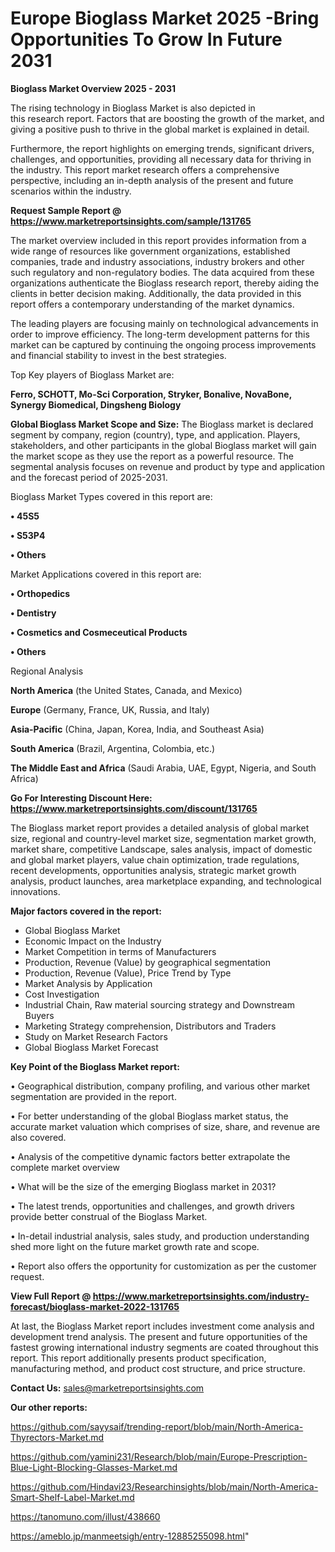  # Europe Bioglass Market 2025 -Bring Opportunities To Grow In Future 2031

<Strong> Bioglass Market Overview 2025 - 2031</strong>

The rising technology in Bioglass Market is also depicted in this research report. Factors that are boosting the growth of the market, and giving a positive push to thrive in the global market is explained in detail.

Furthermore, the report highlights on emerging trends, significant drivers, challenges, and opportunities, providing all necessary data for thriving in the industry. This report market research offers a comprehensive perspective, including an in-depth analysis of the present and future scenarios within the industry.

<strong>Request Sample Report @ <a href=https://www.marketreportsinsights.com/sample/131765>https://www.marketreportsinsights.com/sample/131765</a></strong>

The market overview included in this report provides information from a wide range of resources like government organizations, established companies, trade and industry associations, industry brokers and other such regulatory and non-regulatory bodies. The data acquired from these organizations authenticate the Bioglass research report, thereby aiding the clients in better decision making. Additionally, the data provided in this report offers a contemporary understanding of the market dynamics.

The leading players are focusing mainly on technological advancements in order to improve efficiency. The long-term development patterns for this market can be captured by continuing the ongoing process improvements and financial stability to invest in the best strategies.

Top Key players of Bioglass Market are:

<strong>Ferro, SCHOTT, Mo-Sci Corporation, Stryker, Bonalive, NovaBone, Synergy Biomedical, Dingsheng Biology</strong>

<strong><b>Global Bioglass Market Scope and Size:</b></strong>
The Bioglass market is declared segment by company, region (country), type, and application. Players, stakeholders, and other participants in the global Bioglass market will gain the market scope as they use the report as a powerful resource. The segmental analysis focuses on revenue and product by type and application and the forecast period of 2025-2031.

Bioglass Market Types covered in this report are:

<strong>• 45S5

• S53P4

• Others</strong>

Market Applications covered in this report are:

<strong>• Orthopedics

• Dentistry

• Cosmetics and Cosmeceutical Products

• Others</strong> 

Regional Analysis

<strong>North America</strong> (the United States, Canada, and Mexico)

<strong>Europe</strong> (Germany, France, UK, Russia, and Italy)

<strong>Asia-Pacific</strong> (China, Japan, Korea, India, and Southeast Asia)

<strong>South America</strong> (Brazil, Argentina, Colombia, etc.)

<strong>The Middle East and Africa</strong> (Saudi Arabia, UAE, Egypt, Nigeria, and South Africa)

<strong>Go For Interesting Discount Here: <a href=https://www.marketreportsinsights.com/discount/131765>https://www.marketreportsinsights.com/discount/131765</a></strong>

The Bioglass market report provides a detailed analysis of global market size, regional and country-level market size, segmentation market growth, market share, competitive Landscape, sales analysis, impact of domestic and global market players, value chain optimization, trade regulations, recent developments, opportunities analysis, strategic market growth analysis, product launches, area marketplace expanding, and technological innovations.

<strong><b>Major factors covered in the report:</b></strong>
<ul>
  <li>Global Bioglass Market </li>
  <li>Economic Impact on the Industry</li>
  <li>Market Competition in terms of Manufacturers</li>
  <li>Production, Revenue (Value) by geographical segmentation</li>
  <li>Production, Revenue (Value), Price Trend by Type</li>
  <li>Market Analysis by Application</li>
  <li>Cost Investigation</li>
  <li>Industrial Chain, Raw material sourcing strategy and Downstream Buyers</li>
  <li>Marketing Strategy comprehension, Distributors and Traders</li>
  <li>Study on Market Research Factors</li>
  <li>Global Bioglass Market Forecast</li>
</ul>

<strong><b>Key Point of the Bioglass Market report:</b></strong>

• Geographical distribution, company profiling, and various other market segmentation are provided in the report.

• For better understanding of the global Bioglass market status, the accurate market valuation which comprises of size, share, and revenue are also covered.

• Analysis of the competitive dynamic factors better extrapolate the complete market overview

• What will be the size of the emerging Bioglass market in 2031?

• The latest trends, opportunities and challenges, and growth drivers provide better construal of the Bioglass Market.

• In-detail industrial analysis, sales study, and production understanding shed more light on the future market growth rate and scope.

• Report also offers the opportunity for customization as per the customer request.

<strong><b>View Full Report @ <a href=https://www.marketreportsinsights.com/industry-forecast/bioglass-market-2022-131765>https://www.marketreportsinsights.com/industry-forecast/bioglass-market-2022-131765</a></b></strong>


At last, the Bioglass Market report includes investment come analysis and development trend analysis. The present and future opportunities of the fastest growing international industry segments are coated throughout this report. This report additionally presents product specification, manufacturing method, and product cost structure, and price structure.

<strong>Contact Us:</strong>
sales@marketreportsinsights.com

<strong>Our other reports:</strong>

<a href=https://github.com/sayysaif/trending-report/blob/main/North-America-Thyrectors-Market.md>https://github.com/sayysaif/trending-report/blob/main/North-America-Thyrectors-Market.md</a>

<a href=https://github.com/yamini231/Research/blob/main/Europe-Prescription-Blue-Light-Blocking-Glasses-Market.md>https://github.com/yamini231/Research/blob/main/Europe-Prescription-Blue-Light-Blocking-Glasses-Market.md</a>

<a href=https://github.com/Hindavi23/Researchinsights/blob/main/North-America-Smart-Shelf-Label-Market.md>https://github.com/Hindavi23/Researchinsights/blob/main/North-America-Smart-Shelf-Label-Market.md</a>

<a href=https://tanomuno.com/illust/438660>https://tanomuno.com/illust/438660</a>

<a href=https://ameblo.jp/manmeetsigh/entry-12885255098.html>https://ameblo.jp/manmeetsigh/entry-12885255098.html</a>"
